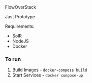FlowOverStack

Just Prototype

Requirements:
- SolR
- NodeJS
- Docker

### To run

1. Build Images - `docker-compose build`
1. Start Services - `docker compose-up`
